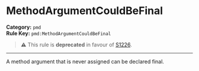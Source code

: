 # MethodArgumentCouldBeFinal
**Category:** `pmd`<br/>
**Rule Key:** `pmd:MethodArgumentCouldBeFinal`<br/>
> :warning: This rule is **deprecated** in favour of [S1226](https://rules.sonarsource.com/java/RSPEC-1226).

-----

A method argument that is never assigned can be declared final.

